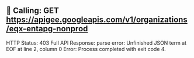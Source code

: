 📡 Calling: GET https://apigee.googleapis.com/v1/organizations/eqx-entapg-nonprod
--------------------
HTTP Status: 403
Full API Response:
parse error: Unfinished JSON term at EOF at line 2, column 0
Error: Process completed with exit code 4.

